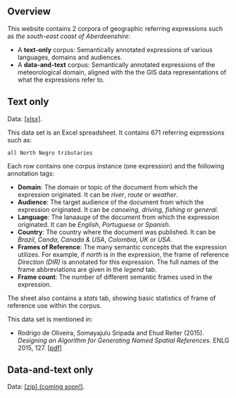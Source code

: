 ## Overview
This website contains 2 corpora of geographic referring expressions such as _the south-east coast of Aberdeenshire_:

* A **text-only** corpus: Semantically annotated expressions of various languages, domains and audiences.
* A **data-and-text** corpus: Semantically annotated expressions of the meteorological domain, aligned with the the GIS data representations of what the expressions refer to.

## Text only
Data: [[xlsx]](https://github.com/rdeoliveira/metdata/raw/7173b85b4c1c59eb3c63e67554d3454e595bf97d/text-only.xlsx).

This data set is an Excel spreadsheet. It contains 671 referring expressions such as:

```
all North Negro tributaries
```

Each row contains one corpus instance (one expression) and the following annotation tags:

* **Domain**: The domain or topic of the document from which the expression originated. It can be _river_, _route_ or _weather_.
* **Audience**: The target audience of the document from which the expression originated. It can be _canoeing_, _driving_, _fishing_ or _general_.
* **Language**: The lanaauge of the document from which the expression originated. It can be _English_, _Portuguese_ or _Spanish_.
* **Country**: The country where the document was published. It can be _Brazil_, _Canda_, _Canada & USA_, _Colombia_, _UK_ or _USA_.
* **Frames of Reference**: The many semantic concepts that the expression utilizes. For example, if _north_ is in the expression, the frame of reference _Direction (DIR)_ is annotated for this expression. The full names of the frame abbreviations are given in the _legend_ tab.
* **Frame count**: The number of different semantic frames used in the expression.

The sheet also contains a _stats_ tab, showing basic statistics of frame of reference use within the corpus.

This data set is mentioned in:

- Rodrigo de Oliveira, Somayajulu Sripada and Ehud Reiter (2015). _Designing an Algorithm for Generating Named Spatial References_. ENLG 2015, 127. [[pdf]](http://anthology.aclweb.org/W/W15/W15-47.pdf#page=139)

## Data-and-text only
Data: [[zip] (coming soon!)]().
